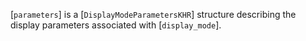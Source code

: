 [`parameters`] is a [`DisplayModeParametersKHR`] structure
describing the display parameters associated with [`display_mode`].